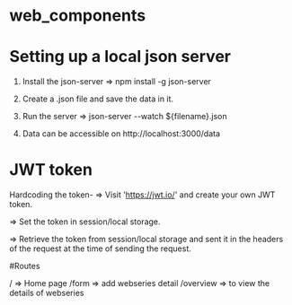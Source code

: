# web_components

# Setting up a local json server

1) Install the json-server => npm install -g json-server

2) Create a .json file and save the data in it.

3) Run the server => json-server --watch ${filename}.json

4) Data can be accessible on http://localhost:3000/data

# JWT token

Hardcoding the token-
=> Visit 'https://jwt.io/' and create your own JWT token.

=> Set the token in session/local storage.

=> Retrieve the token from session/local storage and sent it in the headers of the request at the time of sending the request.

#Routes

/ => Home page
/form => add webseries detail
/overview => to view the details of webseries
